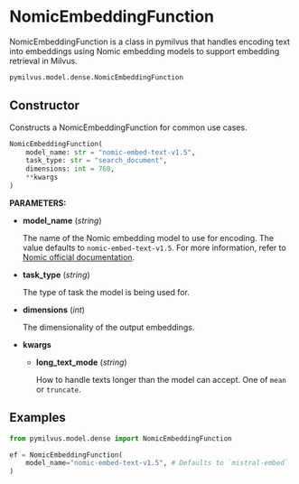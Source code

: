 # NomicEmbeddingFunction

NomicEmbeddingFunction is a class in pymilvus that handles encoding text into embeddings using Nomic embedding models to support embedding retrieval in Milvus.

```python
pymilvus.model.dense.NomicEmbeddingFunction
```

## Constructor

Constructs a NomicEmbeddingFunction for common use cases.

```python
NomicEmbeddingFunction(
    model_name: str = "nomic-embed-text-v1.5",
    task_type: str = "search_document",
    dimensions: int = 768,
    **kwargs
)
```

**PARAMETERS:**

- **model_name** (*string*)

    The name of the Nomic embedding model to use for encoding. The value defaults to `nomic-embed-text-v1.5`. For more information, refer to [Nomic official documentation](https://docs.nomic.ai/atlas/models/image-embedding).

- **task_type** (*string*)

    The type of task the model is being used for.

- **dimensions** (*int*)

    The dimensionality of the output embeddings.

- **kwargs**

    - **long_text_mode** (*string*)

        How to handle texts longer than the model can accept. One of `mean` or `truncate`.

## Examples

```python
from pymilvus.model.dense import NomicEmbeddingFunction

ef = NomicEmbeddingFunction(
    model_name="nomic-embed-text-v1.5", # Defaults to `mistral-embed`
)
```
